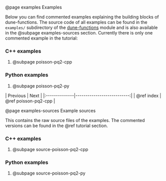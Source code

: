 @page examples Examples
<!--
SPDX-FileCopyrightInfo: Copyright © DUNE Project contributors, see file AUTHORS.md
SPDX-License-Identifier: LicenseRef-GPL-2.0-only-with-DUNE-exception or LGPL-3.0-or-later
-->

Below you can find commented examples explaining the building
blocks of dune-functions. The source code of all examples
can be found in the `examples/` subdirectory of the [dune-functions][] module
and is also available in the @subpage examples-sources section.
Currently there is only one commented example in the tutorial:

### C++ examples
1. @subpage poisson-pq2-cpp

### Python examples
1. @subpage poisson-pq2-py

[dune-functions]: https://gitlab.dune-project.org/staging/dune-functions


<div class="section_buttons">
| Previous      |                       Next |
|:--------------|---------------------------:|
| @ref index    | @ref poisson-pq2-cpp       |
</div>



@page examples-sources Example sources

This contains the raw source files of the examples.
The commented versions can be found in the @ref tutorial section.

### C++ examples
1. @subpage source-poisson-pq2-cpp

### Python examples
1. @subpage source-poisson-pq2-py
